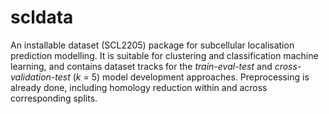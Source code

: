 # scldata
An installable dataset (SCL2205) package for subcellular localisation prediction modelling.
It is suitable for clustering and classification machine learning, and contains dataset tracks for the *train-eval-test* and *cross-validation-test* (*k* = 5) model development approaches.
Preprocessing is already done, including homology reduction within and across corresponding splits.

